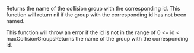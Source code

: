 Returns the name of the collision group with the corresponding id. This function will return nil if the group with the corresponding id has not been named.

This function will throw an error if the id is not in the range of 0 <= id < maxCollisionGroupsReturns the name of the group with the corresponding id.